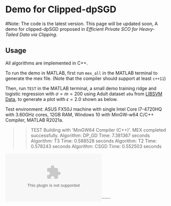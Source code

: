 # Demo for Clipped-dpSGD  
#Note: The code is the latest version. This page will be updated soon, 
A demo for clipped-dpSGD proposed in *Efficient Private SCO for Heavy-Tailed Data via Clipping*.

## Usage

All algorithms are implemented in C++.

To run the demo in MATLAB, first run `mex_all` in the MATLAB terminal to generate the mex file. (Note that the compiler should support at least `c++11`)

Then, run `TEST` in the MATLAB terminal, a small demo training ridge and logistic regression with $\sigma=m=200$ using Adult dataset `a9a` from [LIBSVM Data](https://www.csie.ntu.edu.tw/~cjlin/libsvmtools/datasets/), to generate a plot with $\epsilon=2.0$ shown as below.

Test environment: ASUS FX50J machine with single Intel Core I7-4720HQ with 3.60GHz cores, 12GB RAM, Windows 10 with MinGW-w64 C/C++ Compiler, MATLAB R2021a.


>> TEST
Building with 'MinGW64 Compiler (C++)'.
MEX completed successfully.
Algorithm: DP_GD
Time: 7.381367 seconds 
Algorithm: T3
Time: 0.588528 seconds 
Algorithm: T2
Time: 0.578243 seconds
Algorithm: CSGD
Time: 0.552503 seconds  


![](diabetes_ridge_0.5_1.eps)``````
